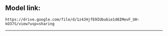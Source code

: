 ## Model link: 

```https://drive.google.com/file/d/1z4JHjfE9IUbubie1d6IMevF_UH-kO37S/view?usp=sharing```

---
